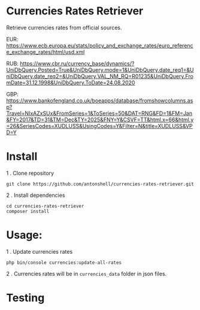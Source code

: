 # Currencies Rates Retriever

Retrieve currencies rates from official sources.

EUR: https://www.ecb.europa.eu/stats/policy_and_exchange_rates/euro_reference_exchange_rates/html/usd.xml

RUB: https://www.cbr.ru/currency_base/dynamics/?UniDbQuery.Posted=True&UniDbQuery.mode=1&UniDbQuery.date_req1=&UniDbQuery.date_req2=&UniDbQuery.VAL_NM_RQ=R01235&UniDbQuery.FromDate=31.12.1998&UniDbQuery.ToDate=24.08.2020

GBP: https://www.bankofengland.co.uk/boeapps/database/fromshowcolumns.asp?Travel=NIxAZxSUx&FromSeries=1&ToSeries=50&DAT=RNG&FD=1&FM=Jan&FY=2017&TD=31&TM=Dec&TY=2025&FNY=Y&CSVF=TT&html.x=66&html.y=26&SeriesCodes=XUDLUSS&UsingCodes=Y&Filter=N&title=XUDLUSS&VPD=Y

# Install

1 . Clone repository

```
git clone https://github.com/antonshell/currencies-rates-retriever.git
```

2 . Install dependencies

```
cd currencies-rates-retriever
composer install
```

# Usage:

1 . Update currencies rates

```
php bin/console currencies:update-all-rates
```

2 . Currencies rates will be in ```currencies_data``` folder in json files.

# Testing


